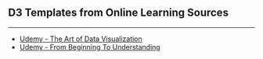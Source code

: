 ## D3 Templates from Online Learning Sources
---
* [Udemy - The Art of Data Visualization](https://www.udemy.com/course/d3js-the-art-of-data-visualization/)
* [Udemy - From Beginning To Understanding](https://www.udemy.com/course/d3js-from-beginner-to-understanding/)

